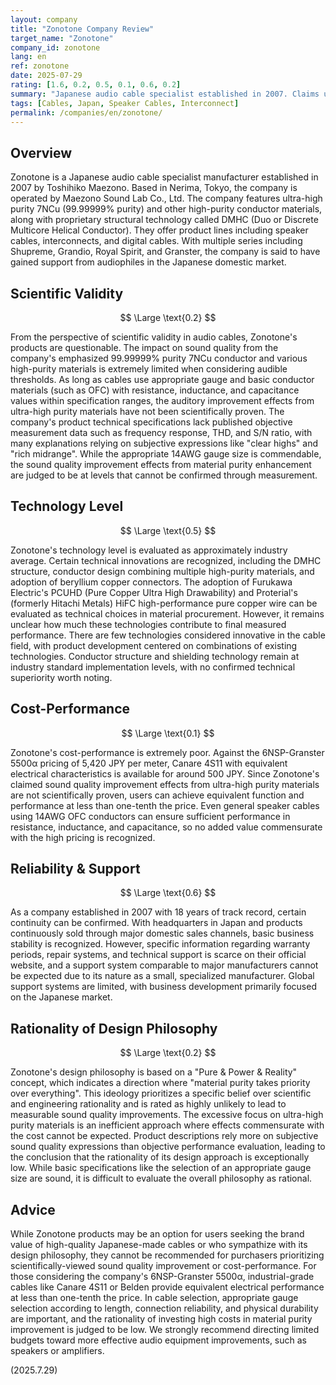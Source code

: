 ```yaml
---
layout: company
title: "Zonotone Company Review"
target_name: "Zonotone"
company_id: zonotone
lang: en
ref: zonotone
date: 2025-07-29
rating: [1.6, 0.2, 0.5, 0.1, 0.6, 0.2]
summary: "Japanese audio cable specialist established in 2007. Claims ultra-high purity materials and proprietary structures, but scientific rationality is questionable given pricing."
tags: [Cables, Japan, Speaker Cables, Interconnect]
permalink: /companies/en/zonotone/
---
```


## Overview

Zonotone is a Japanese audio cable specialist manufacturer established in 2007 by Toshihiko Maezono. Based in Nerima, Tokyo, the company is operated by Maezono Sound Lab Co., Ltd. The company features ultra-high purity 7NCu (99.99999% purity) and other high-purity conductor materials, along with proprietary structural technology called DMHC (Duo or Discrete Multicore Helical Conductor). They offer product lines including speaker cables, interconnects, and digital cables. With multiple series including Shupreme, Grandio, Royal Spirit, and Granster, the company is said to have gained support from audiophiles in the Japanese domestic market.

## Scientific Validity

$$ \Large \text{0.2} $$

From the perspective of scientific validity in audio cables, Zonotone's products are questionable. The impact on sound quality from the company's emphasized 99.99999% purity 7NCu conductor and various high-purity materials is extremely limited when considering audible thresholds. As long as cables use appropriate gauge and basic conductor materials (such as OFC) with resistance, inductance, and capacitance values within specification ranges, the auditory improvement effects from ultra-high purity materials have not been scientifically proven. The company's product technical specifications lack published objective measurement data such as frequency response, THD, and S/N ratio, with many explanations relying on subjective expressions like "clear highs" and "rich midrange". While the appropriate 14AWG gauge size is commendable, the sound quality improvement effects from material purity enhancement are judged to be at levels that cannot be confirmed through measurement.

## Technology Level

$$ \Large \text{0.5} $$

Zonotone's technology level is evaluated as approximately industry average. Certain technical innovations are recognized, including the DMHC structure, conductor design combining multiple high-purity materials, and adoption of beryllium copper connectors. The adoption of Furukawa Electric's PCUHD (Pure Copper Ultra High Drawability) and Proterial's (formerly Hitachi Metals) HiFC high-performance pure copper wire can be evaluated as technical choices in material procurement. However, it remains unclear how much these technologies contribute to final measured performance. There are few technologies considered innovative in the cable field, with product development centered on combinations of existing technologies. Conductor structure and shielding technology remain at industry standard implementation levels, with no confirmed technical superiority worth noting.

## Cost-Performance

$$ \Large \text{0.1} $$

Zonotone's cost-performance is extremely poor. Against the 6NSP-Granster 5500α pricing of 5,420 JPY per meter, Canare 4S11 with equivalent electrical characteristics is available for around 500 JPY. Since Zonotone's claimed sound quality improvement effects from ultra-high purity materials are not scientifically proven, users can achieve equivalent function and performance at less than one-tenth the price. Even general speaker cables using 14AWG OFC conductors can ensure sufficient performance in resistance, inductance, and capacitance, so no added value commensurate with the high pricing is recognized.

## Reliability & Support

$$ \Large \text{0.6} $$

As a company established in 2007 with 18 years of track record, certain continuity can be confirmed. With headquarters in Japan and products continuously sold through major domestic sales channels, basic business stability is recognized. However, specific information regarding warranty periods, repair systems, and technical support is scarce on their official website, and a support system comparable to major manufacturers cannot be expected due to its nature as a small, specialized manufacturer. Global support systems are limited, with business development primarily focused on the Japanese market.

## Rationality of Design Philosophy

$$ \Large \text{0.2} $$

Zonotone's design philosophy is based on a "Pure & Power & Reality" concept, which indicates a direction where "material purity takes priority over everything". This ideology prioritizes a specific belief over scientific and engineering rationality and is rated as highly unlikely to lead to measurable sound quality improvements. The excessive focus on ultra-high purity materials is an inefficient approach where effects commensurate with the cost cannot be expected. Product descriptions rely more on subjective sound quality expressions than objective performance evaluation, leading to the conclusion that the rationality of its design approach is exceptionally low. While basic specifications like the selection of an appropriate gauge size are sound, it is difficult to evaluate the overall philosophy as rational.

## Advice

While Zonotone products may be an option for users seeking the brand value of high-quality Japanese-made cables or who sympathize with its design philosophy, they cannot be recommended for purchasers prioritizing scientifically-viewed sound quality improvement or cost-performance. For those considering the company's 6NSP-Granster 5500α, industrial-grade cables like Canare 4S11 or Belden provide equivalent electrical performance at less than one-tenth the price. In cable selection, appropriate gauge selection according to length, connection reliability, and physical durability are important, and the rationality of investing high costs in material purity improvement is judged to be low. We strongly recommend directing limited budgets toward more effective audio equipment improvements, such as speakers or amplifiers.

(2025.7.29)

